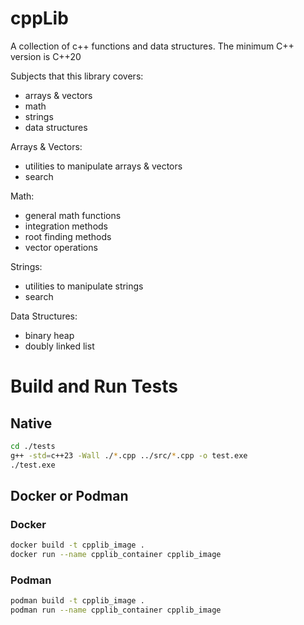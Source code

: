 # cppLib
A collection of c++ functions and data structures. The minimum C++ version is C++20

Subjects that this library covers:
- arrays & vectors
- math
- strings
- data structures

Arrays & Vectors:
- utilities to manipulate arrays & vectors
- search

Math:
- general math functions
- integration methods
- root finding methods
- vector operations

Strings:
- utilities to manipulate strings
- search

Data Structures:
- binary heap
- doubly linked list

# Build and Run Tests
## Native
```bash
cd ./tests
g++ -std=c++23 -Wall ./*.cpp ../src/*.cpp -o test.exe
./test.exe
```

## Docker or Podman
### Docker
```bash
docker build -t cpplib_image .
docker run --name cpplib_container cpplib_image
```

### Podman
```bash
podman build -t cpplib_image .
podman run --name cpplib_container cpplib_image
```
